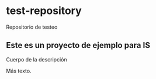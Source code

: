 # test-repository
Repositorio de testeo

## Este es un proyecto de ejemplo para IS

Cuerpo de la descripción

Más texto.
